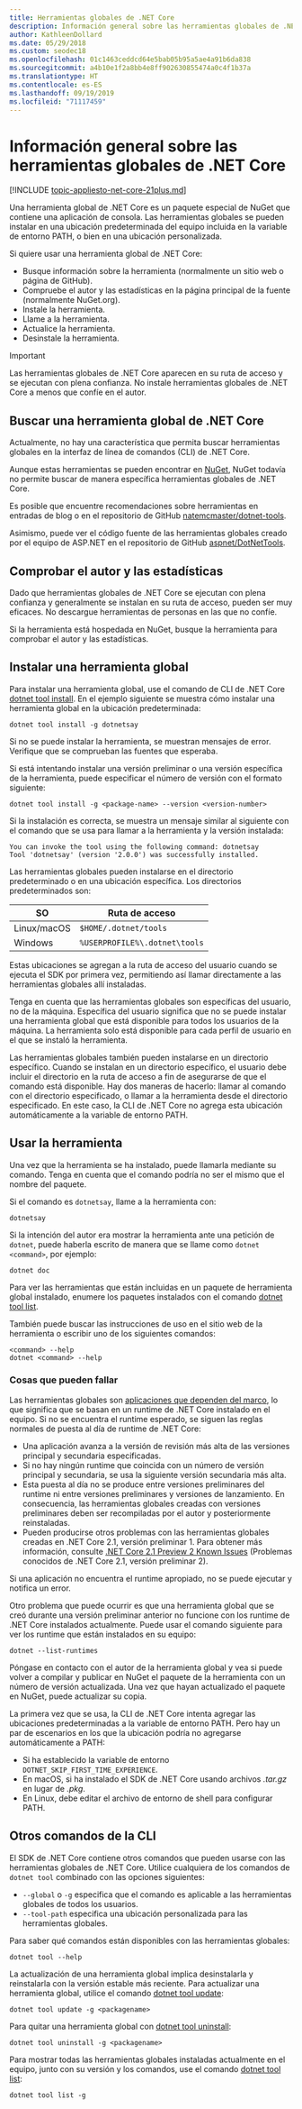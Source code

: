 ```yaml
---
title: Herramientas globales de .NET Core
description: Información general sobre las herramientas globales de .NET Core y los comandos de CLI de .NET Core que hay disponibles para ellas.
author: KathleenDollard
ms.date: 05/29/2018
ms.custom: seodec18
ms.openlocfilehash: 01c1463ceddcd64e5bab05b95a5ae4a91b6da838
ms.sourcegitcommit: a4b10e1f2a8bb4e8ff902630855474a0c4f1b37a
ms.translationtype: HT
ms.contentlocale: es-ES
ms.lasthandoff: 09/19/2019
ms.locfileid: "71117459"
---
```

# <a name="net-core-global-tools-overview"></a>Información general sobre las herramientas globales de .NET Core

[!INCLUDE [topic-appliesto-net-core-21plus.md](../../../includes/topic-appliesto-net-core-21plus.md)]

Una herramienta global de .NET Core es un paquete especial de NuGet que contiene una aplicación de consola. Las herramientas globales se pueden instalar en una ubicación predeterminada del equipo incluida en la variable de entorno PATH, o bien en una ubicación personalizada.

Si quiere usar una herramienta global de .NET Core:

* Busque información sobre la herramienta (normalmente un sitio web o página de GitHub).
* Compruebe el autor y las estadísticas en la página principal de la fuente (normalmente NuGet.org).
* Instale la herramienta.
* Llame a la herramienta.
* Actualice la herramienta.
* Desinstale la herramienta.

> [!IMPORTANT]
> Las herramientas globales de .NET Core aparecen en su ruta de acceso y se ejecutan con plena confianza. No instale herramientas globales de .NET Core a menos que confíe en el autor.

## <a name="find-a-net-core-global-tool"></a>Buscar una herramienta global de .NET Core

Actualmente, no hay una característica que permita buscar herramientas globales en la interfaz de línea de comandos (CLI) de .NET Core.

Aunque estas herramientas se pueden encontrar en [NuGet](https://www.nuget.org), NuGet todavía no permite buscar de manera específica herramientas globales de .NET Core.

Es posible que encuentre recomendaciones sobre herramientas en entradas de blog o en el repositorio de GitHub [natemcmaster/dotnet-tools](https://github.com/natemcmaster/dotnet-tools).

Asimismo, puede ver el código fuente de las herramientas globales creado por el equipo de ASP.NET en el repositorio de GitHub [aspnet/DotNetTools](https://github.com/aspnet/DotNetTools/).

## <a name="check-the-author-and-statistics"></a>Comprobar el autor y las estadísticas

Dado que herramientas globales de .NET Core se ejecutan con plena confianza y generalmente se instalan en su ruta de acceso, pueden ser muy eficaces. No descargue herramientas de personas en las que no confíe.

Si la herramienta está hospedada en NuGet, busque la herramienta para comprobar el autor y las estadísticas.

## <a name="install-a-global-tool"></a>Instalar una herramienta global

Para instalar una herramienta global, use el comando de CLI de .NET Core [dotnet tool install](dotnet-tool-install.md). En el ejemplo siguiente se muestra cómo instalar una herramienta global en la ubicación predeterminada:

```dotnetcli
dotnet tool install -g dotnetsay
```

Si no se puede instalar la herramienta, se muestran mensajes de error. Verifique que se comprueban las fuentes que esperaba.

Si está intentando instalar una versión preliminar o una versión específica de la herramienta, puede especificar el número de versión con el formato siguiente:

```dotnetcli
dotnet tool install -g <package-name> --version <version-number>
```

Si la instalación es correcta, se muestra un mensaje similar al siguiente con el comando que se usa para llamar a la herramienta y la versión instalada:

```output
You can invoke the tool using the following command: dotnetsay
Tool 'dotnetsay' (version '2.0.0') was successfully installed.
```

Las herramientas globales pueden instalarse en el directorio predeterminado o en una ubicación específica. Los directorios predeterminados son:

| SO          | Ruta de acceso                          |
|-------------|-------------------------------|
| Linux/macOS | `$HOME/.dotnet/tools`         |
| Windows     | `%USERPROFILE%\.dotnet\tools` |

Estas ubicaciones se agregan a la ruta de acceso del usuario cuando se ejecuta el SDK por primera vez, permitiendo así llamar directamente a las herramientas globales allí instaladas.

Tenga en cuenta que las herramientas globales son específicas del usuario, no de la máquina. Específica del usuario significa que no se puede instalar una herramienta global que está disponible para todos los usuarios de la máquina. La herramienta solo está disponible para cada perfil de usuario en el que se instaló la herramienta.

Las herramientas globales también pueden instalarse en un directorio específico. Cuando se instalan en un directorio específico, el usuario debe incluir el directorio en la ruta de acceso a fin de asegurarse de que el comando está disponible. Hay dos maneras de hacerlo: llamar al comando con el directorio especificado, o llamar a la herramienta desde el directorio especificado.
En este caso, la CLI de .NET Core no agrega esta ubicación automáticamente a la variable de entorno PATH.

## <a name="use-the-tool"></a>Usar la herramienta

Una vez que la herramienta se ha instalado, puede llamarla mediante su comando. Tenga en cuenta que el comando podría no ser el mismo que el nombre del paquete.

Si el comando es `dotnetsay`, llame a la herramienta con:

```console
dotnetsay
```

Si la intención del autor era mostrar la herramienta ante una petición de `dotnet`, puede haberla escrito de manera que se llame como `dotnet <command>`, por ejemplo:

```dotnetcli
dotnet doc
```

Para ver las herramientas que están incluidas en un paquete de herramienta global instalado, enumere los paquetes instalados con el comando [dotnet tool list](dotnet-tool-list.md).

También puede buscar las instrucciones de uso en el sitio web de la herramienta o escribir uno de los siguientes comandos:

```console
<command> --help
dotnet <command> --help
```

### <a name="what-could-go-wrong"></a>Cosas que pueden fallar

Las herramientas globales son [aplicaciones que dependen del marco](../deploying/index.md#framework-dependent-deployments-fdd), lo que significa que se basan en un runtime de .NET Core instalado en el equipo. Si no se encuentra el runtime esperado, se siguen las reglas normales de puesta al día de runtime de .NET Core:

* Una aplicación avanza a la versión de revisión más alta de las versiones principal y secundaria especificadas.
* Si no hay ningún runtime que coincida con un número de versión principal y secundaria, se usa la siguiente versión secundaria más alta.
* Esta puesta al día no se produce entre versiones preliminares del runtime ni entre versiones preliminares y versiones de lanzamiento. En consecuencia, las herramientas globales creadas con versiones preliminares deben ser recompiladas por el autor y posteriormente reinstaladas.
* Pueden producirse otros problemas con las herramientas globales creadas en .NET Core 2.1, versión preliminar 1. Para obtener más información, consulte [.NET Core 2.1 Preview 2 Known Issues](https://github.com/dotnet/core/blob/master/release-notes/2.1/Preview/2.1.0-preview2-known-issues.md) (Problemas conocidos de .NET Core 2.1, versión preliminar 2).

Si una aplicación no encuentra el runtime apropiado, no se puede ejecutar y notifica un error.

Otro problema que puede ocurrir es que una herramienta global que se creó durante una versión preliminar anterior no funcione con los runtime de .NET Core instalados actualmente. Puede usar el comando siguiente para ver los runtime que están instalados en su equipo:

```dotnetcli
dotnet --list-runtimes
```

Póngase en contacto con el autor de la herramienta global y vea si puede volver a compilar y publicar en NuGet el paquete de la herramienta con un número de versión actualizada. Una vez que hayan actualizado el paquete en NuGet, puede actualizar su copia.

La primera vez que se usa, la CLI de .NET Core intenta agregar las ubicaciones predeterminadas a la variable de entorno PATH. Pero hay un par de escenarios en los que la ubicación podría no agregarse automáticamente a PATH:

* Si ha establecido la variable de entorno `DOTNET_SKIP_FIRST_TIME_EXPERIENCE`.
* En macOS, si ha instalado el SDK de .NET Core usando archivos *.tar.gz* en lugar de *.pkg*.
* En Linux, debe editar el archivo de entorno de shell para configurar PATH.

## <a name="other-cli-commands"></a>Otros comandos de la CLI

El SDK de .NET Core contiene otros comandos que pueden usarse con las herramientas globales de .NET Core. Utilice cualquiera de los comandos de `dotnet tool` combinado con las opciones siguientes:

* `--global` o `-g` especifica que el comando es aplicable a las herramientas globales de todos los usuarios.
* `--tool-path` especifica una ubicación personalizada para las herramientas globales.

Para saber qué comandos están disponibles con las herramientas globales:

```dotnetcli
dotnet tool --help
```

La actualización de una herramienta global implica desinstalarla y reinstalarla con la versión estable más reciente. Para actualizar una herramienta global, utilice el comando [dotnet tool update](dotnet-tool-update.md):

```dotnetcli
dotnet tool update -g <packagename>
```

Para quitar una herramienta global con [dotnet tool uninstall](dotnet-tool-uninstall.md):

```dotnetcli
dotnet tool uninstall -g <packagename>
```

Para mostrar todas las herramientas globales instaladas actualmente en el equipo, junto con su versión y los comandos, use el comando [dotnet tool list](dotnet-tool-list.md):

```dotnetcli
dotnet tool list -g
```
